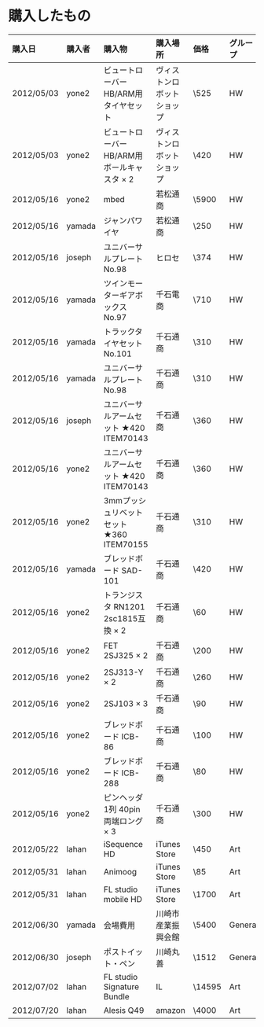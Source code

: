 # 購入したもの #

|購入日|購入者|購入物|購入場所|価格|グループ|備考|
|:--------|:--------|:--------|:-----------|:-----|:-----------|:-----|
|2012/05/03|yone2|ビュートローバー HB/ARM用 タイヤセット|ヴィストンロボットショップ|\525|HW|http://www.vstone.co.jp/robotshop/index.php?main_page=product_info&products_id=1990|
|2012/05/03|yone2|ビュートローバー HB/ARM用 ボールキャスタ × 2|ヴィストンロボットショップ|\420|HW|http://www.vstone.co.jp/robotshop/index.php?main_page=product_info&cPath=71_203&products_id=2065|
|2012/05/16|yone2|mbed|若松通商|\5900|HW|  |
|2012/05/16|yamada|ジャンパワイヤ|若松通商|\250|HW|  |
|2012/05/16|joseph|ユニバーサルプレート No.98|ヒロセ|\374|HW|  |
|2012/05/16|yamada|ツインモーターギアボックス No.97|千石電商|\710|HW|  |
|2012/05/16|yamada|トラックタイヤセット No.101|千石通商|\310|HW|  |
|2012/05/16|yamada|ユニバーサルプレート No.98|千石通商|\310|HW|  |
|2012/05/16|joseph|ユニバーサルアームセット ★420 ITEM70143|千石通商|\360|HW|  |
|2012/05/16|yone2|ユニバーサルアームセット ★420 ITEM70143|千石通商|\360|HW|  |
|2012/05/16|yone2|3mmプッシュリベットセット ★360 ITEM70155|千石通商|\310|HW|  |
|2012/05/16|yamada|ブレッドボード SAD-101|千石通商|\420|HW|  |
|2012/05/16|yone2|トランジスタ RN1201 2sc1815互換 × 2|千石通商|\60|HW|  |
|2012/05/16|yone2|FET 2SJ325 × 2|千石通商|\200|HW|  |
|2012/05/16|yone2|2SJ313-Y × 2|千石通商|\260|HW|  |
|2012/05/16|yone2|2SJ103 × 3|千石通商|\90|HW|  |
|2012/05/16|yone2|ブレッドボード ICB-86|千石通商|\100|HW|  |
|2012/05/16|yone2|ブレッドボード ICB-288|千石通商|\80|HW|  |
|2012/05/16|yone2|ピンヘッダ 1列 40pin 両端ロング × 3|千石通商|\300|HW|  |
|2012/05/22|lahan|iSequence HD|iTunes Store|\450|Art|割引販売|
|2012/05/31|lahan|Animoog|iTunes Store|\85|Art|割引販売|
|2012/05/31|lahan|FL studio mobile HD|iTunes Store|\1700|Art|  |
|2012/06/30|yamada|会場費用|川崎市産業振興会館|\5400|General|午後：第一会議室，夜間：第二研修室|
|2012/06/30|joseph|ポストイット・ペン|川崎丸善|\1512|General|  |
|2012/07/02|lahan|FL studio Signature Bundle|IL|\14595|Art|請求時に日本円にupdate予定|
|2012/07/20|lahan|Alesis Q49|amazon|\4000|Art|金額は予算負担分|